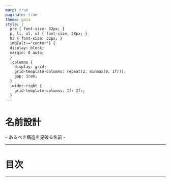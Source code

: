 ```yaml
---
marp: true
paginate: true
theme: gaia
style: |
  pre { font-size: 32px; }
  p, li, ol, ul { font-size: 28px; }
  h3 { font-size: 32px; }
  img[alt~="center"] {
  display: block;
  margin: 0 auto;
  }
  .columns {
    display: grid;
    grid-template-columns: repeat(2, minmax(0, 1fr));
    gap: 1rem;
  }
  .wider-right {
    grid-template-columns: 1fr 2fr;
  }
---
```


<!--
class: lead invert
-->

# 名前設計
\- あるべき構造を見破る名前 \-

---

<!--
class: top
-->

# 目次

---

<!--
class: top
-->


